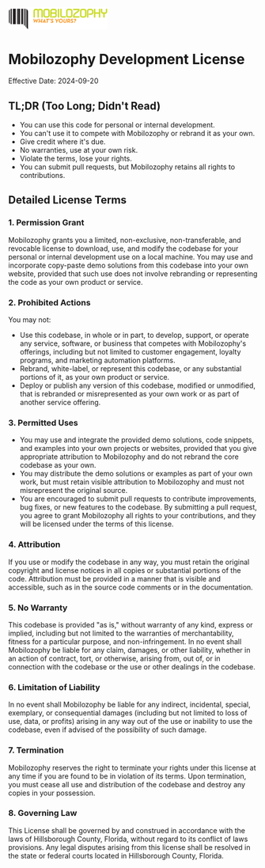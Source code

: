 <img src="src/assets/images/mobilozophy-logo.svg" alt="Mobilozophy Logo" width="200" />

# Mobilozophy Development License

Effective Date: 2024-09-20

## TL;DR (Too Long; Didn't Read)

- You can use this code for personal or internal development.
- You can't use it to compete with Mobilozophy or rebrand it as your own.
- Give credit where it's due.
- No warranties, use at your own risk.
- Violate the terms, lose your rights.
- You can submit pull requests, but Mobilozophy retains all rights to contributions.

## Detailed License Terms

### 1. Permission Grant

Mobilozophy grants you a limited, non-exclusive, non-transferable, and revocable license to download, use, and modify the codebase for your personal or internal development use on a local machine. You may use and incorporate copy-paste demo solutions from this codebase into your own website, provided that such use does not involve rebranding or representing the code as your own product or service.

### 2. Prohibited Actions

You may not:

- Use this codebase, in whole or in part, to develop, support, or operate any service, software, or business that competes with Mobilozophy's offerings, including but not limited to customer engagement, loyalty programs, and marketing automation platforms.
- Rebrand, white-label, or represent this codebase, or any substantial portions of it, as your own product or service.
- Deploy or publish any version of this codebase, modified or unmodified, that is rebranded or misrepresented as your own work or as part of another service offering.

### 3. Permitted Uses

- You may use and integrate the provided demo solutions, code snippets, and examples into your own projects or websites, provided that you give appropriate attribution to Mobilozophy and do not rebrand the core codebase as your own.
- You may distribute the demo solutions or examples as part of your own work, but must retain visible attribution to Mobilozophy and must not misrepresent the original source.
- You are encouraged to submit pull requests to contribute improvements, bug fixes, or new features to the codebase. By submitting a pull request, you agree to grant Mobilozophy all rights to your contributions, and they will be licensed under the terms of this license.

### 4. Attribution

If you use or modify the codebase in any way, you must retain the original copyright and license notices in all copies or substantial portions of the code. Attribution must be provided in a manner that is visible and accessible, such as in the source code comments or in the documentation.

### 5. No Warranty

This codebase is provided "as is," without warranty of any kind, express or implied, including but not limited to the warranties of merchantability, fitness for a particular purpose, and non-infringement. In no event shall Mobilozophy be liable for any claim, damages, or other liability, whether in an action of contract, tort, or otherwise, arising from, out of, or in connection with the codebase or the use or other dealings in the codebase.

### 6. Limitation of Liability

In no event shall Mobilozophy be liable for any indirect, incidental, special, exemplary, or consequential damages (including but not limited to loss of use, data, or profits) arising in any way out of the use or inability to use the codebase, even if advised of the possibility of such damage.

### 7. Termination

Mobilozophy reserves the right to terminate your rights under this license at any time if you are found to be in violation of its terms. Upon termination, you must cease all use and distribution of the codebase and destroy any copies in your possession.

### 8. Governing Law

This License shall be governed by and construed in accordance with the laws of Hillsborough County, Florida, without regard to its conflict of laws provisions. Any legal disputes arising from this license shall be resolved in the state or federal courts located in Hillsborough County, Florida.
